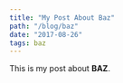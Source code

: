 ```yaml
---
title: "My Post About Baz"
path: "/blog/baz"
date: "2017-08-26"
tags: baz
---
```


This is my post about **BAZ**.
